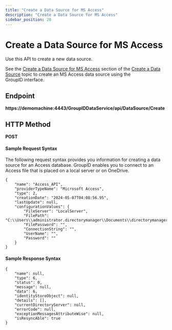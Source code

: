 ```yaml
---
title: "Create a Data Source for MS Access"
description: "Create a Data Source for MS Access"
sidebar_position: 20
---
```


# Create a Data Source for MS Access

Use this API to create a new data source.

See the
[Create a Data Source for MS Access](/docs/directorymanager/11.0/admincenter/datasource/create.md#create-a-data-source-for-ms-access)
section of the
[Create a Data Source](/docs/directorymanager/11.0/admincenter/datasource/create.md) topic
to create an MS Access data source using the GroupID interface.

## Endpoint

**https://demomachine:4443/GroupIDDataService/api/DataSource/Create**

## HTTP Method

**POST**

#### Sample Request Syntax

The following request syntax provides you information for creating a data source for an Access
database. GroupID enables you to connect to an Access file that is placed on a local server or on
OneDrive.

```
{
    "name": "Access_API",
    "providerTypeName": "Microsoft Access",
    "type": 2,
    "creationDate": "2024-05-07T04:08:56.95",
    "lastUpdate": null,
    "configurationValues": {
        "FileServer": "LocalServer",
        "FilePath": "C:\\Users\\administrator.directorymanager\\Documents\\directorymanagerAccess.accdb",
        "FilePassword": "",
        "ConnectionString": "",
        "UserName": "",
        "Password": ""
    }
}
```

#### Sample Response Syntax

```
{
    "name": null,
    "type": 6,
    "status": 0,
    "message": null,
    "data": 6,
    "identityStoreObject": null,
    "details": [],
    "currentDirectoryServer": null,
    "errorCode": null,
    "exceptionMessagesAttributeWise": null,
    "isResyncAble": true
}
```
